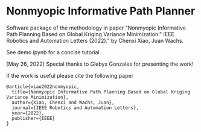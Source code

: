 # Nonmyopic Informative Path Planner

Software package of the methodology in paper "Nonmyopic Informative Path Planning Based on Global Kriging Variance Minimization." IEEE Robotics and Automation Letters (2022)." by Chenxi Xiao, Juan Wachs.

See demo.ipynb for a concise tutorial.

[May 26, 2022] Special thanks to Glebys Gonzales for presenting the work!

If the work is useful please cite the following paper
```
@article{xiao2022nonmyopic,
  title={Nonmyopic Informative Path Planning Based on Global Kriging Variance Minimization},
  author={Xiao, Chenxi and Wachs, Juan},
  journal={IEEE Robotics and Automation Letters},
  year={2022},
  publisher={IEEE}
}
```
